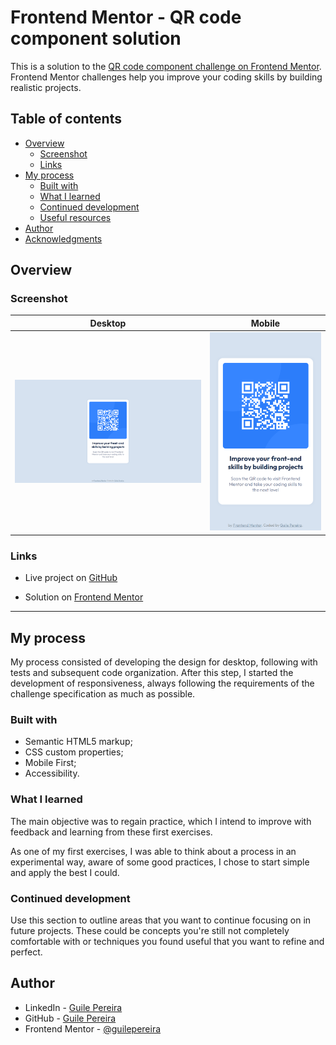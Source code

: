 # Frontend Mentor - QR code component solution

This is a solution to the [QR code component challenge on Frontend Mentor](https://www.frontendmentor.io/challenges/qr-code-component-iux_sIO_H). Frontend Mentor challenges help you improve your coding skills by building realistic projects. 

## Table of contents

- [Overview](#overview)
  - [Screenshot](#screenshot)
  - [Links](#links)
- [My process](#my-process)
  - [Built with](#built-with)
  - [What I learned](#what-i-learned)
  - [Continued development](#continued-development)
  - [Useful resources](#useful-resources)
- [Author](#author)
- [Acknowledgments](#acknowledgments)



## Overview

### Screenshot
| Desktop | Mobile |
|---|---|
|![Layout Desktop](screenshots/qr-code-component-solution_desktop.png)|![Layout Mobile](screenshots/qr-code-component-solution_mobile.png)|

### Links

- Live project on [GitHub](https://guilepereira.github.io/html-css/qr-code-component-main/)

- Solution on [Frontend Mentor]()

-------

## My process

My process consisted of developing the design for desktop, following with tests and subsequent code organization. After this step, I started the development of responsiveness, always following the requirements of the challenge specification as much as possible.

### Built with

- Semantic HTML5 markup;
- CSS custom properties;
- Mobile First;
- Accessibility.

### What I learned

The main objective was to regain practice, which I intend to improve with feedback and learning from these first exercises.

As one of my first exercises, I was able to think about a process in an experimental way, aware of some good practices, I chose to start simple and apply the best I could.

### Continued development

Use this section to outline areas that you want to continue focusing on in future projects. These could be concepts you're still not completely comfortable with or techniques you found useful that you want to refine and perfect.

## Author

- LinkedIn - [Guile Pereira](https://www.linkedin.com/in/guilevpereira/)
- GitHub - [Guile Pereira](https://github.com/guilepereira)
- Frontend Mentor - [@guilepereira](https://www.frontendmentor.io/profile/guilepereira)




